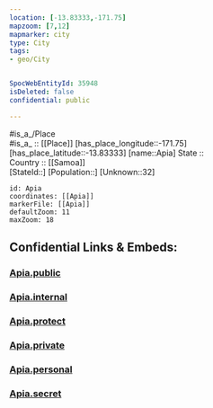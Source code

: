 ```yaml
---
location: [-13.83333,-171.75] 
mapzoom: [7,12] 
mapmarker: city 
type: City
tags:
- geo/City


SpocWebEntityId: 35948
isDeleted: false
confidential: public

---
```

#is_a_/Place  
#is_a_ :: [[Place]] 
[has_place_longitude::-171.75] 
[has_place_latitude::-13.83333] 
[name::Apia] 
State ::  
Country :: [[Samoa]]  
[StateId::] 
[Population::] 
[Unknown::32] 


```leaflet
id: Apia
coordinates: [[Apia]] 
markerFile: [[Apia]] 
defaultZoom: 11 
maxZoom: 18
```


## Confidential Links & Embeds: 

### [Apia.public](/_public/\Earth\Continent\Oceania\Polynesia\Samoa\CityApia.public.md) 

### [Apia.internal](/_internal/\Earth\Continent\Oceania\Polynesia\Samoa\CityApia.internal.md) 

### [Apia.protect](/_protect/\Earth\Continent\Oceania\Polynesia\Samoa\CityApia.protect.md) 

### [Apia.private](/_private/\Earth\Continent\Oceania\Polynesia\Samoa\CityApia.private.md) 

### [Apia.personal](/_personal/\Earth\Continent\Oceania\Polynesia\Samoa\CityApia.personal.md) 

### [Apia.secret](/_secret/\Earth\Continent\Oceania\Polynesia\Samoa\CityApia.secret.md)


